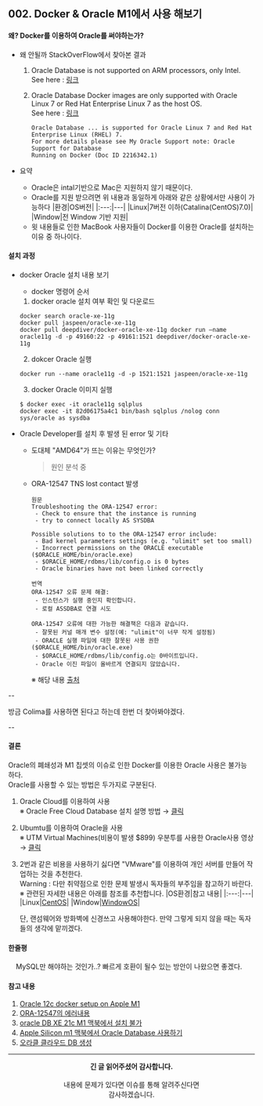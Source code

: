 ## 002. Docker & Oracle M1에서 사용 해보기

#### 왜? Docker를 이용하여 Oracle를 써야하는가?

- 왜 안될까 StackOverFlow에서 찾아본 결과 
   1. Oracle Database is not supported on ARM processors, only Intel. See here : [링크](https://github.com/oracle/docker-images/issues/1814)
   2. Oracle Database Docker images are only supported with Oracle Linux 7 or Red Hat Enterprise Linux 7 as the host OS.<br/>See here : [링크](https://github.com/oracle/docker-images/tree/main/OracleDatabase/SingleInstance)
   
      ```text
      Oracle Database ... is supported for Oracle Linux 7 and Red Hat Enterprise Linux (RHEL) 7. 
      For more details please see My Oracle Support note: Oracle Support for Database 
      Running on Docker (Doc ID 2216342.1)
      ```

- 요약
  - Oracle은 intal기반으로 Mac은 지원하지 않기 때문이다.
  - Oracle를 지원 받으려면 위 내용과 동일하게 아래와 같은 상황에서만 사용이 가능하다
    |환경|OS버전|
    |:---:|---|
    |Linux|7버전 이하(Catalina(CentOS)7.0)|
    |Window|전 Window 기반 지원|
  - 윗 내용들로 인한 MacBook 사용자들이 Docker를 이용한 Oracle를 설치하는 이유 중 하나이다.

#### 설치 과정

- docker Oracle 설치 내용 보기
  - docker 명령어 순서
  
  1. docker oracle 설치 여부 확인 및 다운로드
  ```script
  docker search oracle-xe-11g
  docker pull jaspeen/oracle-xe-11g
  docker pull deepdiver/docker-oracle-xe-11g docker run –name oracle11g -d -p 49160:22 -p 49161:1521 deepdiver/docker-oracle-xe-11g
  ```
  2. dokcer Oracle 실행
  ```script
  docker run --name oracle11g -d -p 1521:1521 jaspeen/oracle-xe-11g
  ```
  3. docker Oracle 이미지 실행
  ```script
  $ docker exec -it oracle11g sqlplus
  docker exec -it 82d06175a4c1 bin/bash sqlplus /nolog conn sys/oracle as sysdba
  ```

- Oracle Developer를 설치 후 발생 된 error 및 기타
  - 도대체 "AMD64"가 뜨는 이유는 무엇인가?
    > 원인 분석 중 

  - ORA-12547 TNS lost contact 발생
    ```text
    원문 
    Troubleshooting the ORA-12547 error:
     - Check to ensure that the instance is running
     - try to connect locally AS SYSDBA

    Possible solutions to to the ORA-12547 error include:
     - Bad kernel parameters settings (e.g. "ulimit" set too small)
     - Incorrect permissions on the ORACLE executable ($ORACLE_HOME/bin/oracle.exe)
     - $ORACLE_HOME/rdbms/lib/config.o is 0 bytes
     - Oracle binaries have not been linked correctly

    번역
    ORA-12547 오류 문제 해결:
     - 인스턴스가 실행 중인지 확인합니다.
     - 로컬 ASSDBA로 연결 시도

    ORA-12547 오류에 대한 가능한 해결책은 다음과 같습니다.
     - 잘못된 커널 매개 변수 설정(예: "ulimit"이 너무 작게 설정됨)
     - ORACLE 실행 파일에 대한 잘못된 사용 권한($ORACLE_HOME/bin/oracle.exe)
     - $ORACLE_HOME/rdbms/lib/config.o는 0바이트입니다.
     - Oracle 이진 파일이 올바르게 연결되지 않았습니다.
    ``` 
    ※ 해당 내용 [출처](http://www.dba-oracle.com/t_ora_12547_tns_lost_contact.htm)

--

방금 Colima를 사용하면 된다고 하는데 
한번 더 찾아봐야겠다.

--

#### 결론

 Oracle의 폐쇄성과 M1 칩셋의 이슈로 인한 Docker를 이용한 Oracle 사용은 불가능 하다.<br/>
 Oracle를 사용할 수 있는 방법은 두가지로 구분된다.
 
  1. Oracle Cloud를 이용하여 사용<br/>
    ※ Oracle Free Cloud Database 설치 설명 방법 → [클릭](https://www.youtube.com/watch?v=3RJ5jMi8YUQ)<br/>
    
  2. Ubumtu를 이용하여 Oracle을 사용<br/>
    ※ UTM Virtual Machines(비용이 발생 $899) 우분투를 사용한 Oracle사용 영상 → [클릭](https://www.youtube.com/watch?v=eUKhW1Gde-A&t=6s)

  3. 2번과 같은 비용을 사용하기 싫다면 "VMware"를 이용하여 개인 서버를 만들어 작업하는 것을 추천한다. <br/> Warning : 다만 취약점으로 인한 문제 발생시 독자들의 부주임을 참고하기 바란다.<br/>
    ※ 관련된 자세한 내용은 아래를 참조를 추천합니다.
      |OS환경|참고 내용|
      |:---:|---|
      |Linux|[CentOS](https://kangyb.tistory.com/2)|
      |Window|[WindowOS](https://blog.naver.com/PostView.nhn?blogId=taeheon714&logNo=222205525939&categoryNo=13&parentCategoryNo=0)|
      
      단, 랜섬웨어와 방화벽에 신경쓰고 사용해야한다. 만약 그렇게 되지 않을 때는 독자들의 생각에 맡끼겠다.

#### 한줄평

&nbsp;&nbsp;&nbsp; MySQL만 해야하는 것인가..?
빠르게 호환이 될수 있는 방안이 나왔으면 좋겠다.

#### 참고 내용

1. [Oracle 12c docker setup on Apple M1](https://stackoverflow.com/questions/68605011/oracle-12c-docker-setup-on-apple-m1)
2. [ORA-12547의 에러내용](http://www.dba-oracle.com/t_ora_12547_tns_lost_contact.htm)
3. [oracle DB XE 21c M1 맥북에서 설치 불가](https://emflant.tistory.com/275)
4. [Apple Silicon m1 맥북에서 Oracle Database 사용하기](https://shanepark.tistory.com/208)
5. [오라클 클라우드 DB 생성](https://ssdragon.tistory.com/41)

---
<div align="center">
  <b>긴 글 읽어주셨어 감사합니다.</b><br/><br/>
  내용에 문제가 있다면 이슈를 통해 알려주신다면 <br>
  감사하겠습니다.
</div>
